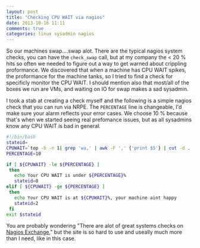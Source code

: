```yaml
---
layout: post
title: "Checking CPU WAIT via nagios"
date: 2013-10-16 11:11
comments: true
categories: linux sysadmin nagios
---
```


So our machines swap....swap alot. There are the  typical nagios system checks, you can have the `check_swap` call, but at my company the < 20 % hits so often we needed to figure out a way to get warned about crippling proformance. We discovered that when a machine has CPU WAIT spikes, the proformance for the machine tanks, so I tried to find a check for specificly monitor the CPU WAIT.  I should mention also that most/all of the boxes we run are VMs, and waiting on IO for swap makes a sad sysadmin.

I took a stab at creating a check myself and the following is a simple nagios check that you can run via NRPE.  The `PERCENTAGE` line is changeable, I'd make sure your alarm reflects your error cases. We choose 10 % because that's when we started seeing real prefomance issues, but as all sysadmins know any CPU WAIT is bad in general.

```bash
#!/bin/bash
stateid=
CPUWAIT=`top -b -n 1| grep 'wa,' | awk -F ',' {'print $5'} | cut -d . -f 1 | tr -d ' ' `
PERCENTAGE=10

if [ ${CPUWAIT} -le ${PERCENTAGE} ]
 then
   echo Your CPU WAIT is under ${PERCENTAGE}%
   stateid=0
elif [ ${CPUWAIT} -ge ${PERCENTAGE} ]
 then
   echo Your CPU WAIT is at ${CPUWAIT}%, your machine aint happy
   stateid=2
 fi
exit $stateid
```

You are probably wondering "There are alot of great systems checks on [Nagios Exchange](http://exchange.nagios.org/)," but the site is so hard to use and useally much more than I need, like in this case.
